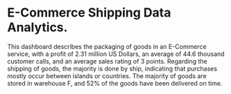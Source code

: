 # E-Commerce Shipping Data Analytics.
This dashboard describes the packaging of goods in an E-Commerce service, with a profit of 2.31 million US Dollars, an average of 44.6 thousand customer calls, and an average sales rating of 3 points. Regarding the shipping of goods, the majority is done by ship, indicating that purchases mostly occur between islands or countries. The majority of goods are stored in warehouse F, and 52% of the goods have been delivered on time.
